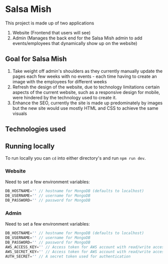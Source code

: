 # Salsa Mish
This project is made up of two applications
1. Website (Frontend that users will see)
2. Admin (Manages the back end for the Salsa Mish admin to add events/employees that dynamically show up on the website)

## Goal for Salsa Mish
1. Take weight off admin's shoulders as they currently manually update the pages each few weeks with no events - each time having to create an image with the employees for different weeks
2. Refresh the design of the website, due to technology limitations certain aspects of the current website, such as a responsive design for mobile, were hindered by the technology used to create it.
3. Enhance the SEO, currently the site is made up predominately by images but the new site would use mostly HTML and CSS to achieve the same visuals

## Technologies used

## Running locally
To run locally you can `cd` into either directory's and run `npm run dev`.

### Website
Need to set a few environment variables:
```Javascript
DB_HOSTNAME='' // hostname for MongoDB (defaults to localhost)
DB_USERNAME='' // username for MongoDB
DB_PASSWORD='' // password for MongoDB
```


### Admin
Need to set a few environment variables:
```Javascript
DB_HOSTNAME='' // hostname for MongoDB (defaults to localhost)
DB_USERNAME='' // username for MongoDB
DB_PASSWORD='' // password for MongoDB
AWS_ACCESS_KEY='' // Access token for AWS account with read/write access to an S3 bucket
AWS_SECRET_KEY='' // Access token for AWS account with read/write access to an S3 bucket
AUTH_SECRET='' // A secret token used for authentication
```